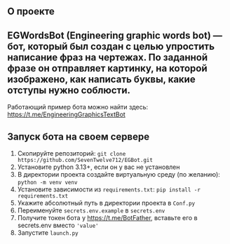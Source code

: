 ## О проекте

EGWordsBot (Engineering graphic words bot) — бот, который был создан с целью упростить 
написание фраз на чертежах. По заданной фразе он отправляет картинку, на которой изображено, 
как написать буквы, какие отступы нужно соблюсти.
---
Работающий пример бота можно найти здесь: https://t.me/EngineeringGraphicsTextBot

## Запуск бота на своем сервере
1) Скопируйте репозиторий: `git clone https://github.com/SevenTwelve712/EGBot.git`
2) Установите python 3.13+, если он у вас не установлен
3) В директории проекта создайте виртуальную среду (по желанию): `python -m venv venv`
4) Установите зависимости из `requirements.txt`: `pip install -r requirements.txt`
5) Укажите абсолютный путь в директории проекта в `Conf.py`
6) Переименуйте `secrets.env.example` в `secrets.env`
7) Получите токен бота у https://t.me/BotFather, вставьте его в secrets.env вместо `'value'`
8) Запустите `launch.py`